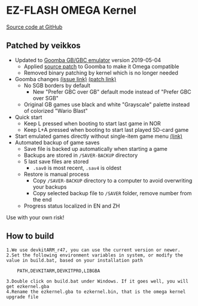 # EZ-FLASH OMEGA Kernel

[Source code at GitHub](https://github.com/veikkos/omega-kernel)

## Patched by veikkos

* Updated to [Goomba GB/GBC emulator](http://www.dwedit.org/gba/goombacolor.php) version 2019-05-04
    * Applied [source patch](https://github.com/veikkos/omega-kernel/blob/master/goomba-patch/goomba_ezflash_omega.patch) to Goomba to make it Omega compatible
    * Removed binary patching by kernel which is no longer needed
* Goomba changes [(issue link)](https://github.com/veikkos/omega-kernel/issues/2) [(patch link)](https://github.com/veikkos/omega-kernel/blob/master/goomba-patch/goomba_gbc_mode.patch)
    * No SGB borders by default
        * New "Prefer GBC over GB" default mode instead of "Prefer GBC over SGB"
    * Original GB games use black and white "Grayscale" palette instead of colorized "Wario Blast"
* Quick start
    * Keep L pressed when booting to start last game in NOR
    * Keep L+A pressed when booting to start last played SD-card game
* Start emulated games directly without single-item game menu [(link)](https://github.com/veikkos/omega-kernel/issues/4)
* Automated backup of game saves
    * Save file is backed up automatically when starting a game
    * Backups are stored in `/SAVER-BACKUP` directory
    * 5 last save files are stored
        * `.sav0` is most recent, `.sav4` is oldest
    * Restore is manual process
        * Copy `/SAVER-BACKUP` directory to a computer to avoid overwriting your backups
        * Copy selected backup file to `/SAVER` folder, remove number from the end
    * Progress status localized in EN and ZH

Use with your own risk!

## How to build

    1.We use devkitARM_r47, you can use the current version or newer.
    2.Set the following environment variables in system, or modify the value in build.bat, based on your installation path
 
        PATH,DEVKITARM,DEVKITPRO,LIBGBA

    3.Double click on build.bat under Windows. If it goes well, you will get ezkernel.gba
    4.Rename the ezkernel.gba to ezkernel.bin, that is the omega kernel upgrade file
